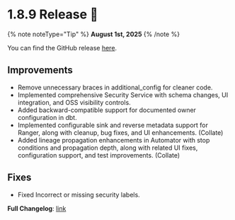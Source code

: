 # 1.8.9 Release 🎉

{% note noteType="Tip" %}
**August 1st, 2025**
{% /note %}

You can find the GitHub release [here](https://github.com/open-metadata/OpenMetadata/releases/tag/1.8.9-release).

## Improvements

- Remove unnecessary braces in additional_config for cleaner code.
- Implemented comprehensive Security Service with schema changes, UI integration, and OSS visibility controls.
- Added backward-compatible support for documented owner configuration in dbt.
- Implemented configurable sink and reverse metadata support for Ranger, along with cleanup, bug fixes, and UI enhancements. (Collate)
- Added lineage propagation enhancements in Automator with stop conditions and propagation depth, along with related UI fixes, configuration support, and test improvements. (Collate)

## Fixes

- Fixed Incorrect or missing security labels.

**Full Changelog**: [link](https://github.com/open-metadata/OpenMetadata/compare/1.8.8-release...1.8.9-release)
